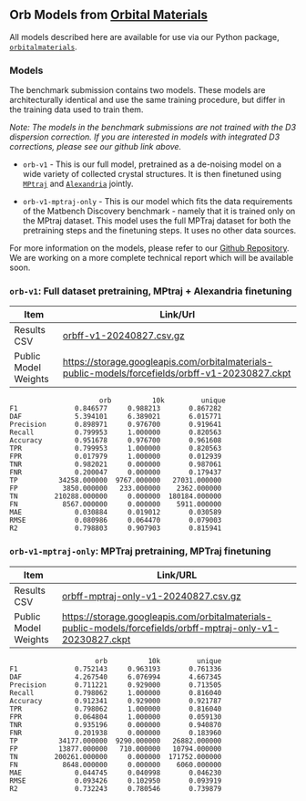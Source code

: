 ## Orb Models from [Orbital Materials](https://orbitalmaterials.com)

All models described here are available for use via our Python package, [`orbitalmaterials`](https://github.com/orbital-materials/orbitalmaterials).

### Models

The benchmark submission contains two models. These models are architecturally identical and use the same training procedure, but differ in the training data used to train them.

_Note: The models in the benchmark submissions are not trained with the D3 dispersion correction. If you are interested in models with integrated D3 corrections, please see our github link above._

- `orb-v1` - This is our full model, pretrained as a de-noising model on a wide variety of collected crystal structures. It is then finetuned using [`MPtraj`](https://figshare.com/articles/dataset/23713842) and [`Alexandria`](https://alexandria.icams.rub.de/) jointly.

- `orb-v1-mptraj-only` - This is our model which fits the data requirements of the Matbench Discovery benchmark - namely that it is trained only on the MPtraj dataset. This model uses the full MPTraj dataset for both the pretraining steps and the finetuning steps. It uses no other data sources.

For more information on the models, please refer to our [Github Repository](https://github.com/orbital-materials/orbitalmaterials). We are working on a more complete technical report which will be available soon.

### `orb-v1`: Full dataset pretraining, MPtraj + Alexandria finetuning

| Item                 | Link/Url                                                                                         |
| -------------------- | ------------------------------------------------------------------------------------------------ |
| Results CSV          | [orbff-v1-20240827.csv.gz](./orbff-v1-20240827.csv.gz)                                           |
| Public Model Weights | https://storage.googleapis.com/orbitalmaterials-public-models/forcefields/orbff-v1-20230827.ckpt |

```
                      orb          10k         unique
F1              0.846577     0.988213       0.867282
DAF             5.394101     6.389021       6.015771
Precision       0.898971     0.976700       0.919641
Recall          0.799953     1.000000       0.820563
Accuracy        0.951678     0.976700       0.961608
TPR             0.799953     1.000000       0.820563
FPR             0.017979     1.000000       0.012939
TNR             0.982021     0.000000       0.987061
FNR             0.200047     0.000000       0.179437
TP          34258.000000  9767.000000   27031.000000
FP           3850.000000   233.000000    2362.000000
TN         210288.000000     0.000000  180184.000000
FN           8567.000000     0.000000    5911.000000
MAE             0.030884     0.019012       0.030589
RMSE            0.080986     0.064470       0.079003
R2              0.798803     0.907903       0.815941
```

### `orb-v1-mptraj-only`: MPTraj pretraining, MPTraj finetuning

| Item                 | Link/URL                                                                                                     |
| -------------------- | ------------------------------------------------------------------------------------------------------------ |
| Results CSV          | [orbff-mptraj-only-v1-20240827.csv.gz](./orbff-mptraj-only-v1-20240827.csv.gz)                               |
| Public Model Weights | https://storage.googleapis.com/orbitalmaterials-public-models/forcefields/orbff-mptraj-only-v1-20230827.ckpt |

```
                     orb          10k         unique
F1              0.752143     0.963193       0.761336
DAF             4.267540     6.076994       4.667345
Precision       0.711221     0.929000       0.713505
Recall          0.798062     1.000000       0.816040
Accuracy        0.912341     0.929000       0.921787
TPR             0.798062     1.000000       0.816040
FPR             0.064804     1.000000       0.059130
TNR             0.935196     0.000000       0.940870
FNR             0.201938     0.000000       0.183960
TP          34177.000000  9290.000000   26882.000000
FP          13877.000000   710.000000   10794.000000
TN         200261.000000     0.000000  171752.000000
FN           8648.000000     0.000000    6060.000000
MAE             0.044745     0.040998       0.046230
RMSE            0.093426     0.102950       0.093919
R2              0.732243     0.780546       0.739879
```
